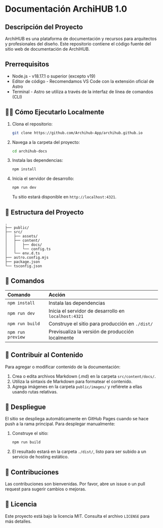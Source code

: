 # Documentación ArchiHUB 1.0

## Descripción del Proyecto

ArchiHUB es una plataforma de documentación y recursos para arquitectos y profesionales del diseño. Este repositorio contiene el código fuente del sitio web de documentación de ArchiHUB.

## Prerrequisitos

- Node.js - v18.17.1 o superior (excepto v19)
- Editor de código - Recomendamos VS Code con la extensión oficial de Astro
- Terminal - Astro se utiliza a través de la interfaz de línea de comandos (CLI)

## 🏃‍♂️ Cómo Ejecutarlo Localmente

1. Clona el repositorio:
   ```sh
   git clone https://github.com/Archihub-App/archihub.github.io
   ```
2. Navega a la carpeta del proyecto:
   ```sh
   cd archihub-docs
   ```
3. Instala las dependencias:
   ```sh
   npm install
   ```
4. Inicia el servidor de desarrollo:
   ```sh
   npm run dev
   ```
   Tu sitio estará disponible en `http://localhost:4321`.

## 📂 Estructura del Proyecto
```
.
├── public/
├── src/
│   ├── assets/
│   ├── content/
│   │   ├── docs/
│   │   └── config.ts
│   └── env.d.ts
├── astro.config.mjs
├── package.json
└── tsconfig.json
```



## 🧞 Comandos

| Comando                   | Acción                                           |
| :------------------------ | :----------------------------------------------- |
| `npm install`             | Instala las dependencias                         |
| `npm run dev`             | Inicia el servidor de desarrollo en `localhost:4321` |
| `npm run build`           | Construye el sitio para producción en `./dist/`  |
| `npm run preview`         | Previsualiza la versión de producción localmente |

## 📝 Contribuir al Contenido

Para agregar o modificar contenido de la documentación:

1. Crea o edita archivos Markdown (.md) en la carpeta `src/content/docs/`.
2. Utiliza la sintaxis de Markdown para formatear el contenido.
3. Agrega imágenes en la carpeta `public/images/` y refiérete a ellas usando rutas relativas.

## 🚀 Despliegue

El sitio se despliega automáticamente en GitHub Pages cuando se hace push a la rama principal. Para desplegar manualmente:

1. Construye el sitio:
   ```sh
   npm run build
   ```
2. El resultado estará en la carpeta `./dist/`, listo para ser subido a un servicio de hosting estático.

## 🤝 Contribuciones

Las contribuciones son bienvenidas. Por favor, abre un issue o un pull request para sugerir cambios o mejoras.

## 📄 Licencia

Este proyecto está bajo la licencia MIT. Consulta el archivo `LICENSE` para más detalles.
